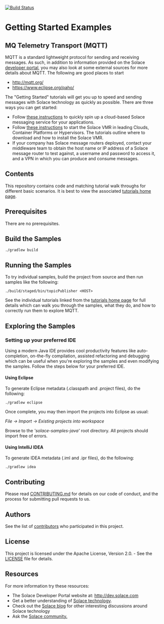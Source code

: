 [![Build Status](https://travis-ci.org/SolaceSamples/solace-samples-mqtt.svg?branch=master)](https://travis-ci.org/SolaceSamples/solace-samples-mqtt)

# Getting Started Examples
## MQ Telemetry Transport (MQTT)

MQTT is a standard lightweight protocol for sending and receiving messages. As such, in addition to information provided on the Solace [developer portal](http://dev.solace.com/tech/mqtt/), you may also look at some external sources for more details about MQTT. The following are good places to start

- http://mqtt.org/
- https://www.eclipse.org/paho/

The "Getting Started" tutorials will get you up to speed and sending messages with Solace technology as quickly as possible. There are three ways you can get started:

- Follow [these instructions](https://cloud.solace.com/create-messaging-service/) to quickly spin up a cloud-based Solace messaging service for your applications.
- Follow [these instructions](https://docs.solace.com/Solace-VMR-Set-Up/Setting-Up-VMRs.htm) to start the Solace VMR in leading Clouds, Container Platforms or Hypervisors. The tutorials outline where to download and how to install the Solace VMR.
- If your company has Solace message routers deployed, contact your middleware team to obtain the host name or IP address of a Solace message router to test against, a username and password to access it, and a VPN in which you can produce and consume messages.

## Contents

This repository contains code and matching tutorial walk throughs for different basic scenarios. It is best to view the associated [tutorials home page](https://solacesamples.github.io/solace-samples-mqtt/).

## Prerequisites

There are no prerequisites.

## Build the Samples

    ./gradlew build

## Running the Samples

To try individual samples, build the project from source and then run samples like the following:

    ./build/staged/bin/topicPublisher <HOST>

See the individual tutorials linked from the [tutorials home page](https://solacesamples.github.io/solace-samples-mqtt/) for full details which can walk you through the samples, what they do, and how to correctly run them to explore MQTT.

## Exploring the Samples

### Setting up your preferred IDE

Using a modern Java IDE provides cool productivity features like auto-completion, on-the-fly compilation, assisted refactoring and debugging which can be useful when you're exploring the samples and even modifying the samples. Follow the steps below for your preferred IDE.

#### Using Eclipse

To generate Eclipse metadata (.classpath and .project files), do the following:

    ./gradlew eclipse

Once complete, you may then import the projects into Eclipse as usual:

 *File -> Import -> Existing projects into workspace*

Browse to the *'solace-samples-java'* root directory. All projects should import
free of errors.

#### Using IntelliJ IDEA

To generate IDEA metadata (.iml and .ipr files), do the following:

    ./gradlew idea

## Contributing

Please read [CONTRIBUTING.md](CONTRIBUTING.md) for details on our code of conduct, and the process for submitting pull requests to us.

## Authors

See the list of [contributors](https://github.com/SolaceSamples/solace-samples-mqtt/contributors) who participated in this project.

## License

This project is licensed under the Apache License, Version 2.0. - See the [LICENSE](LICENSE) file for details.

## Resources

For more information try these resources:

- The Solace Developer Portal website at: http://dev.solace.com
- Get a better understanding of [Solace technology](http://dev.solace.com/tech/).
- Check out the [Solace blog](http://dev.solace.com/blog/) for other interesting discussions around Solace technology
- Ask the [Solace community.](http://dev.solace.com/community/)
